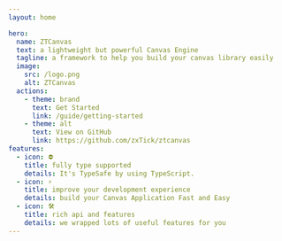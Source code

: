 ```yaml
---
layout: home

hero:
  name: ZTCanvas 
  text: a lightweight but powerful Canvas Engine
  tagline: a framework to help you build your canvas library easily
  image: 
    src: /logo.png
    alt: ZTCanvas
  actions:
    - theme: brand
      text: Get Started
      link: /guide/getting-started
    - theme: alt
      text: View on GitHub
      link: https://github.com/zxTick/ztcanvas
features:
  - icon: ⛔️
    title: fully type supported
    details: It's TypeSafe by using TypeScript. 
  - icon: ⚡️
    title: improve your development experience
    details: build your Canvas Application Fast and Easy 
  - icon: 🛠️
    title: rich api and features 
    details: we wrapped lots of useful features for you 
---
```

